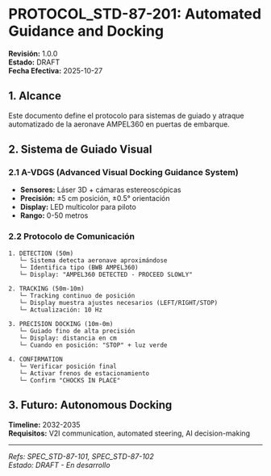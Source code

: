 # PROTOCOL_STD-87-201: Automated Guidance and Docking

**Revisión:** 1.0.0  
**Estado:** DRAFT  
**Fecha Efectiva:** 2025-10-27

## 1. Alcance

Este documento define el protocolo para sistemas de guiado y atraque automatizado de la aeronave AMPEL360 en puertas de embarque.

## 2. Sistema de Guiado Visual

### 2.1 A-VDGS (Advanced Visual Docking Guidance System)

- **Sensores:** Láser 3D + cámaras estereoscópicas
- **Precisión:** ±5 cm posición, ±0.5° orientación
- **Display:** LED multicolor para piloto
- **Rango:** 0-50 metros

### 2.2 Protocolo de Comunicación

```
1. DETECTION (50m)
   └─ Sistema detecta aeronave aproximándose
   └─ Identifica tipo (BWB AMPEL360)
   └─ Display: "AMPEL360 DETECTED - PROCEED SLOWLY"

2. TRACKING (50m-10m)
   └─ Tracking continuo de posición
   └─ Display muestra ajustes necesarios (LEFT/RIGHT/STOP)
   └─ Actualización: 10 Hz

3. PRECISION DOCKING (10m-0m)
   └─ Guiado fino de alta precisión
   └─ Display: distancia en cm
   └─ Cuando en posición: "STOP" + luz verde

4. CONFIRMATION
   └─ Verificar posición final
   └─ Activar frenos de estacionamiento
   └─ Confirm "CHOCKS IN PLACE"
```

## 3. Futuro: Autonomous Docking

**Timeline:** 2032-2035  
**Requisitos:** V2I communication, automated steering, AI decision-making

---

*Refs: SPEC_STD-87-101, SPEC_STD-87-102*  
*Estado: DRAFT - En desarrollo*
